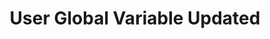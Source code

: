 ---
title: User Global Variable Updated
description: Triggered when a user global variable has been updated
version: 0.2.3
parameters:
  - name: Variable Name
    type: Text
    description: |
      Enter the name of a specific user global variable

      Leave empty to trigger on **any** user global variable.
  - name: Persisted
    type: Select
    required: true
    default: Either
    description: |
      - `Either` - Trigger on **both** persisted and non-persisted variables
      - `Yes` - Trigger only on **persisted** variables
      - `No` - Trigger only on **non-persisted** variables
  - name: User Login
    type: Text
    description: |
      Enter the username of a specific user

      Leave empty to trigger on **any** username
  - name: Platform
    type: Select
    description: |
      - `Any` - Trigger on variable updates for **all** platforms
      - `Trovo` - Only trigger on **Trovo** user variable updates
      - `Twitch` - Only trigger on **Twitch** user variable updates
      - `VStream` - Only trigger on **VStream** user variable updates
      - `YouTube` - Only trigger on **YouTube** user variable updates
variables:
  - name: global.name
    type: string
    description: The name of the global variable
    value: myGlobalVariable
  - name: global.newValue
    type: string
    description: The new value of the global variable
    value: My new value
  - name: global.oldValue
    type: string
    description: The previous value of the global variable
    value: My old value
  - name: global.persisted
    type: bool
    description: Is this global variable persisted?
    value: True
  - name: global.lastWrite
    type: DateTime
    description: The timestamp of the last write
    value: 8/4/2023 10:56:06 AM
  - name: global.userId
    type: string
    description: The unique platform ID of the user
    value: '123456789'
  - name: global.userType
    type: string
    description: |
      The platform of the user: <br>
      `twitch`, `youtube`, `trovo`, `vstream`
    value: 'twitch'
  - name: global.userLogin
    type: string
    description: The username of the user
    value: cooluser420
  - name: global.userName
    type: string
    description: The disply name of the user
    value: CoolUser420
---
